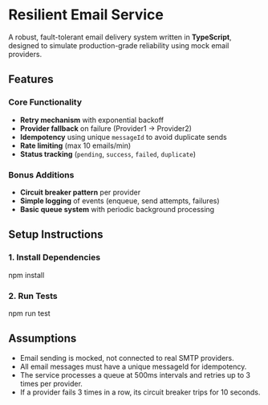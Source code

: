 # Resilient Email Service

A robust, fault-tolerant email delivery system written in **TypeScript**, designed to simulate production-grade reliability using mock email providers.

## Features

### Core Functionality
- **Retry mechanism** with exponential backoff  
- **Provider fallback** on failure (Provider1 → Provider2)  
- **Idempotency** using unique `messageId` to avoid duplicate sends  
- **Rate limiting** (max 10 emails/min)  
- **Status tracking** (`pending`, `success`, `failed`, `duplicate`)  

### Bonus Additions
- **Circuit breaker pattern** per provider  
- **Simple logging** of events (enqueue, send attempts, failures)  
- **Basic queue system** with periodic background processing  

## Setup Instructions

### 1. Install Dependencies

npm install

### 2. Run Tests

npm run test

## Assumptions

- Email sending is mocked, not connected to real SMTP providers.
- All email messages must have a unique messageId for idempotency.
- The service processes a queue at 500ms intervals and retries up to 3 times per provider.
- If a provider fails 3 times in a row, its circuit breaker trips for 10 seconds.
